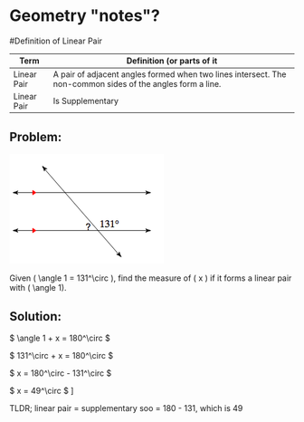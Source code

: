 # Geometry "notes"?

#Definition of Linear Pair

| Term | Definition (or parts of it |
| ---- | ---- |
| Linear Pair | A pair of adjacent angles formed when two lines intersect. The non-common sides of the angles form a line. |
| Linear Pair | Is Supplementary|

## Problem:

![linear pair image](linear.png)

 
Given \( \angle 1 = 131^\circ \), find the measure of \( x \) if it forms a linear pair with \( \angle 1\).

## Solution:

$ \angle 1 + x = 180^\circ $

$ 131^\circ + x = 180^\circ $

$ x = 180^\circ - 131^\circ $

$ x = 49^\circ $
\]

TLDR; linear pair = supplementary soo =  180 - 131, which is 49


